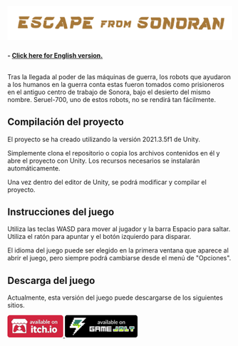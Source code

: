 <h1 align="center">
  <img src="Resources/Banner.png" alt="Escape from Sonoran" width="600">
</h1>

**- [Click here for English version.](README_EN.md)**
<br>
<br>

Tras la llegada al poder de las máquinas de guerra, los robots que ayudaron a los humanos en la guerra conta estas fueron tomados como prisioneros en el antiguo centro de trabajo de Sonora, bajo el desierto del mismo nombre. Seruel-700, uno de estos robots, no se rendirá tan fácilmente.

## Compilación del proyecto

El proyecto se ha creado utilizando la versión 2021.3.5f1 de Unity.

Simplemente clona el repositorio o copia los archivos contenidos en él y abre el proyecto con Unity. Los recursos necesarios se instalarán automáticamente.

Una vez dentro del editor de Unity, se podrá modificar y compilar el proyecto.

## Instrucciones del juego

Utiliza las teclas WASD para mover al jugador y la barra Espacio para saltar. Utiliza el ratón para apuntar y el botón izquierdo para disparar.

El idioma del juego puede ser elegido en la primera ventana que aparece al abrir el juego, pero siempre podrá cambiarse desde el menú de "Opciones".

## Descarga del juego

Actualmente, esta versión del juego puede descargarse de los siguientes sitios.

<a href="https://sergiomejias.itch.io/escape-from-sonoran"><img src="Resources/B_Itch.png" height="50">
<a href="https://gamejolt.com/games/escape-from-sonoran/740261"><img src="Resources/B_GameJolt.png" height="50">